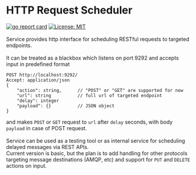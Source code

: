 # HTTP Request Scheduler
[![go report card][grc-badge]][grc-url]
[![License: MIT](https://img.shields.io/badge/License-MIT-yellow.svg)](https://opensource.org/licenses/MIT)
\
\
Service provides http interface for scheduling RESTful requests to targeted endpoints. \
\
It can be treated as a blackbox which listens on port 9292 and accepts input in predefined format 

```
POST http://localhost:9292/
Accept: application/json
{
    "action": string,      // "POST" or "GET" are supported for now
    "url": string          // full url of targeted endpoint
    "delay": integer
    "payload": {}          // JSON object
}
```
and makes `POST` or `GET` request to `url` after `delay` seconds, with body `payload` in case of POST request.\
\
Service can be used as a testing tool or as internal service for scheduling delayed messages via REST APIs.
\
Current version is basic, but the plan is to add handling for other protocols 
targeting message destinations (AMQP, etc) and support for `PUT` and `DELETE` actions on input.

[grc-badge]: https://goreportcard.com/badge/github.com/iblagojevic/http-request-scheduler
[grc-url]: https://goreportcard.com/report/github.com/iblagojevic/http-request-scheduler
